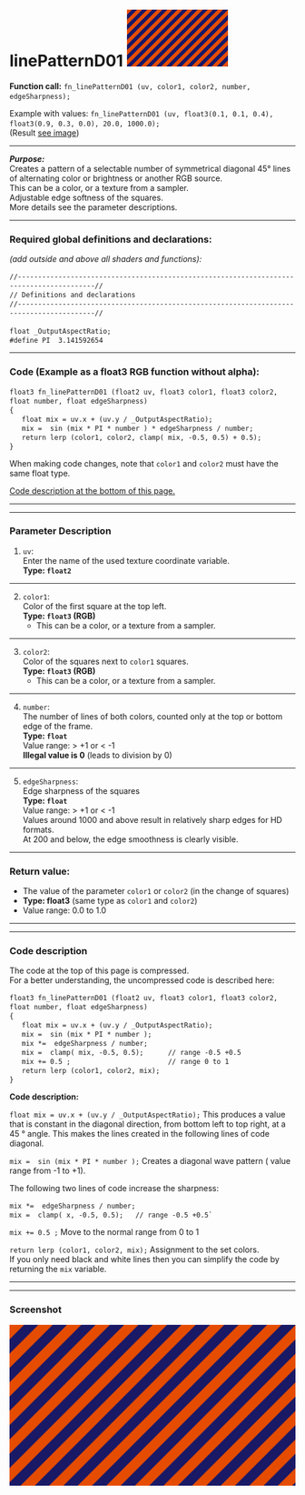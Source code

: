 ﻿# linePatternD01  [![](../images/linePatternD01-thumb.png)](../images/linePatternD01.png)

**Function call:** `fn_linePatternD01 (uv, color1, color2, number, edgeSharpness);`  

Example with values: `fn_linePatternD01 (uv, float3(0.1, 0.1, 0.4), float3(0.9, 0.3, 0.0), 20.0, 1000.0);`  
(Result [see image](../images/linePatternD01.png))
  
--- 
  
***Purpose:***  
Creates a pattern of a selectable number of symmetrical diagonal 45° lines  
of alternating color or brightness or another RGB source.     
This can be a color, or a texture from a sampler.  
Adjustable edge softness of the squares.   
More details see the parameter descriptions.  

---
    
### Required global definitions and declarations:
*(add outside and above all shaders and functions):*
```` Code
//-----------------------------------------------------------------------------------------//
// Definitions and declarations
//-----------------------------------------------------------------------------------------//

float _OutputAspectRatio;
#define PI  3.141592654
````
---

### Code (Example as a float3 RGB function without alpha):
```` Code
float3 fn_linePatternD01 (float2 uv, float3 color1, float3 color2, float number, float edgeSharpness)
{ 
   float mix = uv.x + (uv.y / _OutputAspectRatio);
   mix =  sin (mix * PI * number ) * edgeSharpness / number;
   return lerp (color1, color2, clamp( mix, -0.5, 0.5) + 0.5);
}
````   
When making code changes, note that `color1` and `color2` must have the same float type.

[Code description at the bottom of this page.](#code-description)


---
---

### Parameter Description  
  
   1. `uv`:  
     Enter the name of the used texture coordinate variable.  
     **Type: `float2`**  
      

---

  
   2. `color1`:  
     Color of the first square at the top left.  
     **Type: `float3` (RGB)**  
       - This can be a color, or a texture from a sampler.

  
---

   3. `color2`:  
     Color of the squares next to `color1` squares.  
     **Type: `float3` (RGB)**  
       - This can be a color, or a texture from a sampler.  

       
---

   4. `number`:  
     The number of lines of both colors, counted only at the top or bottom edge of the frame.    
     **Type: `float`**  
     Value range: > +1   or < -1  
     **Illegal value is 0** (leads to division by 0)  


---

   5. `edgeSharpness`:  
     Edge sharpness of the squares  
     **Type: `float`**  
     Value range: > +1   or < -1  
     Values around 1000 and above result in relatively sharp edges for HD formats.  
     At 200 and below, the edge smoothness is clearly visible.  


---

### Return value:
   - The value of the parameter `color1` or `color2` (in the change of squares)  
   - **Type: float3** (same type as `color1` and `color2`)    
   - Value range: 0.0 to 1.0  

 
---
---

### Code description  

The code at the top of this page is compressed.  
For a better understanding, the uncompressed code is described here:
```` Code
float3 fn_linePatternD01 (float2 uv, float3 color1, float3 color2, float number, float edgeSharpness)
{ 
   float mix = uv.x + (uv.y / _OutputAspectRatio);
   mix =  sin (mix * PI * number );
   mix *=  edgeSharpness / number;
   mix =  clamp( mix, -0.5, 0.5);      // range -0.5 +0.5
   mix += 0.5 ;                        // range 0 to 1
   return lerp (color1, color2, mix);
}
````
**Code description:**  
 
`float mix = uv.x + (uv.y / _OutputAspectRatio);` This produces a value that is constant in the diagonal direction, 
from bottom left to top right, at a 45 ° angle.
This makes the lines created in the following lines of code diagonal.  

`mix =  sin (mix * PI * number );` Creates a diagonal wave pattern ( value range from -1 to +1).

The following two lines of code increase the sharpness:
```` Code
mix *=  edgeSharpness / number;
mix =  clamp( x, -0.5, 0.5);   // range -0.5 +0.5`
````
` mix += 0.5 ; ` Move to the normal range from 0 to 1  

`return lerp (color1, color2, mix);` Assignment to the set colors.  
If you only need black and white lines then you can simplify the code by returning the `mix` variable.  



---
---
### Screenshot  
![](../images/linePatternD01.png)
